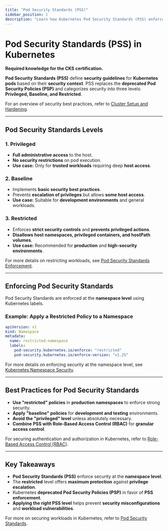 ```yaml
---
title: "Pod Security Standards (PSS)"
sidebar_position: 1
description: "Learn how Kubernetes Pod Security Standards (PSS) enforce security controls for workloads and replace the deprecated Pod Security Policies (PSP)."
---
```


# Pod Security Standards (PSS) in Kubernetes

**Required knowledge for the CKS certification.**

**Pod Security Standards (PSS)** define **security guidelines** for **Kubernetes pods** based on their **security context**. PSS replaces the **deprecated Pod Security Policies (PSP)** and categorizes security into three levels: **Privileged, Baseline, and Restricted**.

For an overview of security best practices, refer to [Cluster Setup and Hardening](/docs/best_practices/cluster_setup_and_hardening/intro).

---

## Pod Security Standards Levels

### 1. Privileged

- **Full administrative access** to the host.
- **No security restrictions** on pod execution.
- **Use case:** Only for **trusted workloads** requiring deep **host access**.

### 2. Baseline

- Implements **basic security best practices**.
- Prevents **escalation of privileges** but allows **some host access**.
- **Use case:** Suitable for **development environments** and general workloads.

### 3. Restricted

- Enforces **strict security controls** and **prevents privileged actions**.
- **Disallows host namespaces, privileged containers, and hostPath volumes**.
- **Use case:** Recommended for **production** and **high-security environments**.

For more details on restricting workloads, see [Pod Security Standards Enforcement](/docs/best_practices/cluster_setup_and_hardening/pod_security/pod_security_standards).

---

## Enforcing Pod Security Standards

Pod Security Standards are enforced at the **namespace level** using Kubernetes labels.

### Example: Apply a Restricted Policy to a Namespace

```yaml
apiVersion: v1
kind: Namespace
metadata:
  name: restricted-namespace
  labels:
    pod-security.kubernetes.io/enforce: "restricted"
    pod-security.kubernetes.io/enforce-version: "v1.25"
```

For more details on enforcing security at the namespace level, see [Kubernetes Namespace Security](/docs/fundamentals/authorization/rbac).

---

## Best Practices for Pod Security Standards

- **Use "restricted" policies** in **production namespaces** to enforce strong security.
- **Apply "baseline" policies** for **development and testing** environments.
- **Avoid the "privileged" level** unless absolutely necessary.
- **Combine PSS with Role-Based Access Control (RBAC)** for **granular access control**.

For securing authentication and authorization in Kubernetes, refer to [Role-Based Access Control (RBAC)](/docs/fundamentals/authorization/rbac).

---

## Key Takeaways

- **Pod Security Standards (PSS)** enforce security at the **namespace level**.
- The **restricted** level offers **maximum protection** against **privilege escalation**.
- Kubernetes **deprecated Pod Security Policies (PSP)** in favor of **PSS enforcement**.
- **Applying the right PSS level** helps prevent **security misconfigurations** and **workload vulnerabilities**.

For more on securing workloads in Kubernetes, refer to [Pod Security Standards](/docs/best_practices/cluster_setup_and_hardening/pod_security/pod_security_standards).
